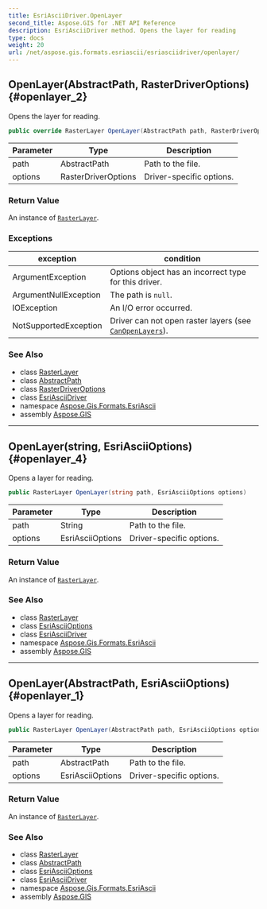 ```yaml
---
title: EsriAsciiDriver.OpenLayer
second_title: Aspose.GIS for .NET API Reference
description: EsriAsciiDriver method. Opens the layer for reading
type: docs
weight: 20
url: /net/aspose.gis.formats.esriascii/esriasciidriver/openlayer/
---
```

## OpenLayer(AbstractPath, RasterDriverOptions) {#openlayer_2}

Opens the layer for reading.

```csharp
public override RasterLayer OpenLayer(AbstractPath path, RasterDriverOptions options)
```

| Parameter | Type | Description |
| --- | --- | --- |
| path | AbstractPath | Path to the file. |
| options | RasterDriverOptions | Driver-specific options. |

### Return Value

An instance of [`RasterLayer`](../../../aspose.gis.raster/rasterlayer/).

### Exceptions

| exception | condition |
| --- | --- |
| ArgumentException | Options object has an incorrect type for this driver. |
| ArgumentNullException | The path is `null`. |
| IOException | An I/O error occurred. |
| NotSupportedException | Driver can not open raster layers (see [`CanOpenLayers`](../canopenlayers/)). |

### See Also

* class [RasterLayer](../../../aspose.gis.raster/rasterlayer/)
* class [AbstractPath](../../../aspose.gis/abstractpath/)
* class [RasterDriverOptions](../../../aspose.gis/rasterdriveroptions/)
* class [EsriAsciiDriver](../)
* namespace [Aspose.Gis.Formats.EsriAscii](../../esriasciidriver/)
* assembly [Aspose.GIS](../../../)

---

## OpenLayer(string, EsriAsciiOptions) {#openlayer_4}

Opens a layer for reading.

```csharp
public RasterLayer OpenLayer(string path, EsriAsciiOptions options)
```

| Parameter | Type | Description |
| --- | --- | --- |
| path | String | Path to the file. |
| options | EsriAsciiOptions | Driver-specific options. |

### Return Value

An instance of [`RasterLayer`](../../../aspose.gis.raster/rasterlayer/).

### See Also

* class [RasterLayer](../../../aspose.gis.raster/rasterlayer/)
* class [EsriAsciiOptions](../../esriasciioptions/)
* class [EsriAsciiDriver](../)
* namespace [Aspose.Gis.Formats.EsriAscii](../../esriasciidriver/)
* assembly [Aspose.GIS](../../../)

---

## OpenLayer(AbstractPath, EsriAsciiOptions) {#openlayer_1}

Opens a layer for reading.

```csharp
public RasterLayer OpenLayer(AbstractPath path, EsriAsciiOptions options)
```

| Parameter | Type | Description |
| --- | --- | --- |
| path | AbstractPath | Path to the file. |
| options | EsriAsciiOptions | Driver-specific options. |

### Return Value

An instance of [`RasterLayer`](../../../aspose.gis.raster/rasterlayer/).

### See Also

* class [RasterLayer](../../../aspose.gis.raster/rasterlayer/)
* class [AbstractPath](../../../aspose.gis/abstractpath/)
* class [EsriAsciiOptions](../../esriasciioptions/)
* class [EsriAsciiDriver](../)
* namespace [Aspose.Gis.Formats.EsriAscii](../../esriasciidriver/)
* assembly [Aspose.GIS](../../../)


